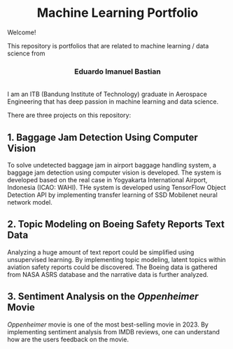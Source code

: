<h1 align="center"> Machine Learning Portfolio </h1>

Welcome!

This repository is portfolios that are related to machine learning / data science from <br/>
<h3 align="center">Eduardo Imanuel Bastian </h3><br/>
I am an ITB (Bandung Institute of Technology) graduate in Aerospace Engineering that has deep passion in machine learning and data science.

There are three projects on this repository:


## 1. Baggage Jam Detection Using Computer Vision
To solve undetected baggage jam in airport baggage handling system, a baggage jam detection using computer vision is developed. The system is developed based on the real case in Yogyakarta International Airport, Indonesia (ICAO: WAHI). THe system is developed using TensorFlow Object Detection API by implementing transfer learning of SSD Mobilenet neural network model. 

## 2. Topic Modeling on Boeing Safety Reports Text Data
Analyzing a huge amount of text report could be simplified using unsupervised learning. By implementing topic modeling, latent topics within aviation safety reports could be discovered. The Boeing data is gathered from NASA ASRS database and the narrative data is further analyzed.


## 3. Sentiment Analysis on the *Oppenheimer* Movie
*Oppenheimer* movie is one of the most best-selling movie in 2023. By implementing sentiment analysis from IMDB reviews, one can understand how are the users feedback on the movie.
